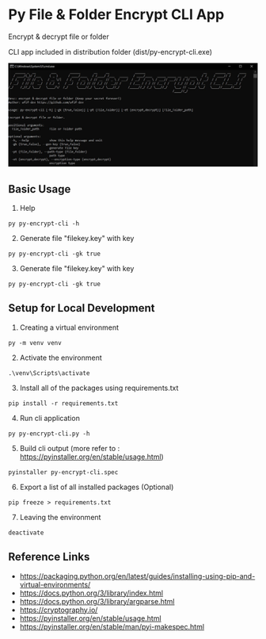 # Py File &amp; Folder Encrypt CLI App

Encrypt & decrypt file or folder

CLI app included in distribution folder (dist/py-encrypt-cli.exe)

![](./py-encrypt-cli-ss.jpg)

## Basic Usage
1. Help
```
py py-encrypt-cli -h
```
2. Generate file "filekey.key" with key
```
py py-encrypt-cli -gk true
```
3. Generate file "filekey.key" with key
```
py py-encrypt-cli -gk true
```


## Setup for Local Development

1. Creating a virtual environment
```
py -m venv venv
```
2. Activate the environment
```
.\venv\Scripts\activate
```
3. Install all of the packages using requirements.txt
```
pip install -r requirements.txt
```
4. Run cli application 
```
py py-encrypt-cli.py -h
```
5. Build cli output (more refer to : https://pyinstaller.org/en/stable/usage.html)
```
pyinstaller py-encrypt-cli.spec
```
6. Export a list of all installed packages (Optional)
```
pip freeze > requirements.txt
```
7. Leaving the environment
```
deactivate
```

## Reference Links
- https://packaging.python.org/en/latest/guides/installing-using-pip-and-virtual-environments/
- https://docs.python.org/3/library/index.html
- https://docs.python.org/3/library/argparse.html
- https://cryptography.io/
- https://pyinstaller.org/en/stable/usage.html
- https://pyinstaller.org/en/stable/man/pyi-makespec.html

